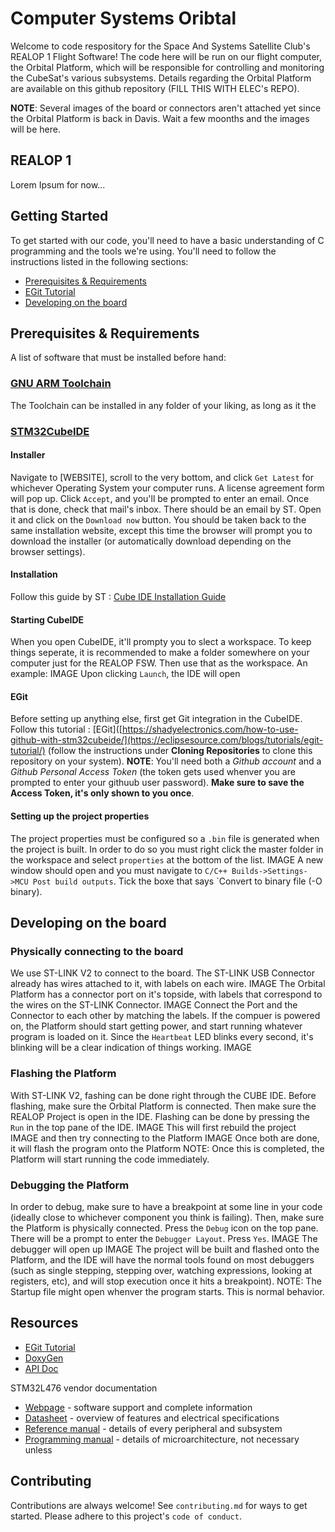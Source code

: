 
# Computer Systems Oribtal 
Welcome to code respository for the Space And Systems Satellite Club's REALOP 1 Flight Software! The code here will be run on our flight computer, the Orbital Platform, which will be responsible for controlling and monitoring the CubeSat's various subsystems. Details regarding the Orbital Platform are available on this github repository (FILL THIS WITH ELEC's REPO).

**NOTE**: Several images of the board or connectors aren't attached yet since the Orbital Platform is back in Davis. Wait a few moonths and the images will be here.

## REALOP 1

Lorem Ipsum for now...

## Getting Started
To get started with our code, you'll need to have a basic understanding of C programming and the tools we're using. You'll need to follow the instructions listed in the following sections:
- [Prerequisites & Requirements](#Prerequisites-&-Requirements)
- [EGit Tutorial](#EGit-Tutorial)
- [Developing on the board](#Developing-on-the-board)


## Prerequisites & Requirements

A list of software that must be installed before hand:

### [GNU ARM Toolchain](https://developer.arm.com/Tools%20and%20Software/GNU%20Toolchain)
The Toolchain can be installed in any folder of your liking, as long as it the 

### [STM32CubeIDE](https://www.st.com/en/development-tools/stm32cubeide.html#get-software)

#### Installer
Navigate to [WEBSITE], scroll to the very bottom, and click `Get Latest` for whichever Operating System your computer runs. A license agreement form will pop up. Click `Accept`, and you'll be prompted to enter an email. Once that is done, check that mail's inbox. There should be an email by ST. Open it and click on the `Download now` button. You should be taken back to the same installation website, except this time the browser will prompt you to download the installer (or automatically download depending on the browser settings).

#### Installation
Follow this guide by ST : [Cube IDE Installation Guide](https://www.st.com/resource/en/user_manual/dm00603964-stm32cubeide-installation-guide-stmicroelectronics.pdf)
#### Starting CubeIDE
When you open CubeIDE, it'll prompty you to slect a workspace. To keep things seperate, it is recommended to make a folder somewhere on your computer just for the REALOP FSW. Then use that as the workspace. An example:
IMAGE
Upon clicking `Launch`, the IDE will open

#### EGit
Before setting up anything else, first get Git integration in the CubeIDE. Follow this tutorial : [EGit]([https://shadyelectronics.com/how-to-use-github-with-stm32cubeide/](https://eclipsesource.com/blogs/tutorials/egit-tutorial/) (follow the instructions under **Cloning Repositories** to clone this repository on your system).
**NOTE**: You'll need both a *Github account* and a *Github Personal Access Token* (the token gets used whenver you are prompted to enter your githuub user password). **Make sure to save the Access Token, it's only shown to you once**.

#### Setting up the project properties
The project properties must be configured so a `.bin` file is generated when the project is built. 
In order to do so you must right click the master folder in the workspace and select `properties` at the bottom of the list.
IMAGE
A new window should open and you must navigate to `C/C++ Builds->Settings->MCU Post build outputs`. Tick the boxe that says `Convert to binary file (-O binary).


## Developing on the board

### Physically connecting to the board
We use ST-LINK V2 to connect to the board. The ST-LINK USB Connector already has wires attached to it, with labels on each wire.
IMAGE
The Orbital Platform has a connector port on it's topside, with labels that correspond to the wires on the ST-LINK Connector. 
IMAGE
Connect the Port and the Connector to each other by matching the labels.
If the compuer is powered on, the Platform should start getting power, and start running whatever program is loaded on it. Since the `Heartbeat` LED blinks every second, it's blinking will be a clear indication of things working.
IMAGE


### Flashing the Platform
With ST-LINK V2, fashing can be done right through the CUBE IDE. Before flashing, make sure the Orbital Platform is connected. Then make sure the REALOP Project is open in the IDE. Flashing can be done by pressing the `Run` in the top pane of the IDE.
IMAGE
This will first rebuild the project
IMAGE
and then try connecting to the Platform
IMAGE
Once both are done, it will flash the program onto the Platform
NOTE: Once this is completed, the Platform will start running the code immediately.

### Debugging the Platform
In order to debug, make sure to have a breakpoint at some line in your code (ideally close to whichever component you think is failing). Then, make sure the Platform is physically connected. Press the `Debug` icon on the top pane. There will be a prompt to enter the `Debugger Layout`. Press `Yes`.
IMAGE
The debugger will open up
IMAGE
The project will be built and flashed onto the Platform, and the IDE will have the normal tools found on most debuggers (such as single stepping, stepping over, watching expressions, looking at registers, etc), and will stop execution once it hits a breakpoint).
NOTE: The Startup file might open whenver the program starts. This is normal behavior.


## Resources
- [EGit Tutorial](https://eclipsesource.com/blogs/tutorials/egit-tutorial/)
- [DoxyGen](https://www.doxygen.nl/manual/index.html)
- [API Doc](https://rbretmounet.github.io/CS-Ortibal/DoxyGen/html/index.html)

STM32L476 vendor documentation 
- [Webpage](https://www.st.com/en/microcontrollers-microprocessors/stm32l476zg.html) - software support and complete information
- [Datasheet](https://www.st.com/resource/en/datasheet/stm32l476zg.pdf) - overview of features and electrical specifications 
- [Reference manual](https://www.st.com/resource/en/reference_manual/rm0351-stm32l47xxx-stm32l48xxx-stm32l49xxx-and-stm32l4axxx-advanced-armbased-32bit-mcus-stmicroelectronics.pdf) - details of every peripheral and subsystem 
- [Programming manual](https://www.st.com/resource/en/programming_manual/pm0214-stm32-cortexm4-mcus-and-mpus-programming-manual-stmicroelectronics.pdf) - details of microarchitecture, not necessary unless


## Contributing
Contributions are always welcome!
See `contributing.md` for ways to get started.
Please adhere to this project's `code of conduct`.

